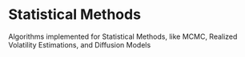 # Statistical Methods
Algorithms implemented for Statistical Methods, like MCMC, Realized Volatility Estimations, and Diffusion Models
